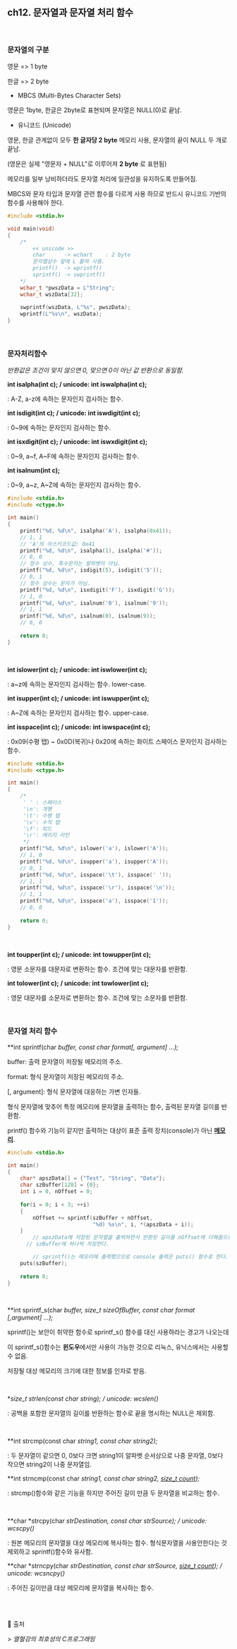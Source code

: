 ## ch12. 문자열과 문자열 처리 함수

<br/>

### **문자열의 구분**

영문  => 1 byte

한글  => 2 byte



- MBCS (Multi-Bytes Character Sets)

영문은 1byte, 한글은 2byte로 표현되며 문자열은 NULL(0)로 끝남.

- 유니코드 (Unicode)

영문, 한글 관계없이 모두 **한 글자당 2 byte** 메모리 사용, 문자열의 끝이 NULL 두 개로 끝남.

(영문은 실제 "영문자 + NULL"로 이루어져 **2 byte** 로 표현됨)

메모리를 일부 낭비하더라도 문자열 처리에 일관성을 유지하도록 만들어짐.

MBCS와 문자 타입과 문자열 관련 함수를 다르게 사용 하므로 반드시 유니코드 기반의 함수를 사용해야 한다.

```c
#include <stdio.h>

void main(void)
{
	/* 
		<< unicode >>
		char      -> wchart    : 2 byte
		문자열상수 앞에 L 붙여 사용.
		printf()  -> wprintf()
		sprintf() -> swprintf()
	*/
	wchar_t *pwszData = L"String";
	wchar_t wszData[32];
	
	swprintf(wszData, L"%s", pwszData);
	wprintf(L"%s\n", wszData);
}
```

<br/>

### 문자처리함수

*반환값은 조건이 맞지 않으면 0, 맞으면 0이 아닌 값 반환으로 동일함.*

**int isalpha(int c);  /  unicode: int iswalpha(int c);**

: A-Z, a-z에 속하는 문자인지 검사하는 함수.

**int isdigit(int c);   /  unicode: int iswdigit(int c);**

: 0~9에 속하는 문자인지 검사하는 함수.

**int isxdigit(int c);  /  unicode: int iswxdigit(int c);**

: 0~9, a~f, A~F에 속하는 문자인지 검사하는 함수.

**int isalnum(int c);**

: 0~9, a~z, A~Z에 속하는 문자인지 검사하는 함수.

```c
#include <stdio.h>
#include <ctype.h>

int main()
{
    printf("%d, %d\n", isalpha('A'), isalpha(0x41));
    // 1, 1
    // 'A'의 아스키코드값: 0x41
    printf("%d, %d\n", isalpha(1), isalpha('#'));
    // 0, 0
    // 정수 상수, 특수문자는 알파벳이 아님.
    printf("%d, %d\n", isdigit(5), isdigit('5'));
    // 0, 1
    // 정수 상수는 문자가 아님.
    printf("%d, %d\n", isxdigit('F'), isxdigit('G'));
    // 1, 0
    printf("%d, %d\n", isalnum('0'), isalnum('9'));
    // 1, 1
    printf("%d, %d\n", isalnum(0), isalnum(9));
    // 0, 0
    
    return 0;
}
```

<br/>

**int islower(int c);  /  unicode: int iswlower(int c);**

: a~z에 속하는 문자인지 검사하는 함수. lower-case.

**int isupper(int c);  /  unicode: int iswupper(int c);**

: A~Z에 속하는 문자인지 검사하는 함수. upper-case.

**int isspace(int c);  /  unicode: int iswspace(int c);**

: 0x09(수평 탭) ~ 0x0D(복귀)나 0x20에 속하는 화이트 스페이스 문자인지 검사하는 함수.

```c
#include <stdio.h>
#include <ctype.h>

int main()
{
    /*
     ' ' : 스페이스
     '\n': 개행
     '\t': 수평 탭
     '\v': 수직 탭
     '\f': 피드
     '\r': 캐리지 리턴
     */
    printf("%d, %d\n", islower('a'), islower('A'));
    // 1, 0
    printf("%d, %d\n", isupper('a'), isupper('A'));
    // 0, 1
    printf("%d, %d\n", isspace('\t'), isspace(' '));
    // 1, 1
    printf("%d, %d\n", isspace('\r'), isspace('\n'));
    // 1, 1
    printf("%d, %d\n", isspace('a'), isspace('1'));
    // 0, 0
    
    return 0;
}
```

<br/>

**int toupper(int c);  /  unicode: int towupper(int c);**

: 영문 소문자를 대문자로 변환하는 함수. 조건에 맞는 대문자를 반환함.

**int tolower(int c);  /  unicode: int towlower(int c);**

: 영문 대문자를 소문자로 변환하는 함수. 조건에 맞는 소문자를 반환함.

<br/>

### 문자열 처리 함수

**int sprintf(char *buffer, const char *format[, argument] ...);**

buffer: 출력 문자열이 저장될 메모리의 주소.

format: 형식 문자열이 저장된 메모리의 주소.

[, argument]: 형식 문자열에 대응하는 가변 인자들.

형식 문자열에 맞추어 특정 메모리에 문자열을 출력하는 함수, 출력된 문자열 길이를 반환함.

printf() 함수와 기능이 같지만 출력하는 대상이 표준 출력 장치(console)가 아닌 <u>**메모리**</u>.

```c
#include <stdio.h>

int main()
{
    char* apszData[] = {"Test", "String", "Data"};
    char szBuffer[128] = {0};
    int i = 0, nOffset = 0;
    
    for(i = 0; i < 3; ++i)
    {
        nOffset += sprintf(szBuffer + nOffset,
                           "%d) %s\n", i, *(apszData + i));
    }
		// apszData에 저장된 문자열을 출력하면서 반환된 길이를 nOffset에 더해줌으로써
	  // szBuffer에 하나씩 저장한다.

		// sprintf()는 메모리에 출력했으므로 console 출력은 puts() 함수로 한다.
    puts(szBuffer);
    
    return 0;
}
```

<br/>

**int sprintf_s(char *buffer, size_t sizeOfBuffer, const char *format [,argument] ...);**

sprintf()는 보안이 취약한 함수로 sprintf_s() 함수를 대신 사용하라는 경고가 나오는데

이 sprintf_s()함수는 **윈도우**에서만 사용이 가능한 것으로 리눅스, 유닉스에서는 사용할 수 없음.

저장될 대상 메모리의 크기에 대한 정보를 인자로 받음.

<br/>

**size_t strlen(const char *string);  /  unicode: wcslen()**

: 공백을 포함한 문자열의 길이를 반환하는 함수로 끝을 명시하는 NULL은 제외함.

<br/>

**int strcmp(const char *string1, const char *string2);**

: 두 문자열이 같으면 0, 0보다 크면 string1이 알파벳 순서상으로 나중 문자열, 0보다 작으면 string2이 나중 문자열임.

**int strncmp(const char *string1, const char *string2, <u>size_t count</u>);**

: strcmp()함수와 같은 기능을 하지만 주어진 길이 만큼 두 문자열을 비교하는 함수.

<br/>

**char *strcpy(char *strDestination, const char *strSource); / unicode: wcscpy()**

: 원본 메모리의 문자열을 대상 메모리에 복사하는 함수. 형식문자열을 사용안한다는 것 제외하고 sprintf()함수와 유사함.

**char *strncpy(char *strDestination, const char *strSource, <u>size_t count</u>); / unicode: wcsncpy()**

: 주어진 길이만큼 대상 메모리에 문자열을 복사하는 함수.

<br/>

<br/>

📙 출처

\> *열혈강의 최호성의 C프로그래밍*

